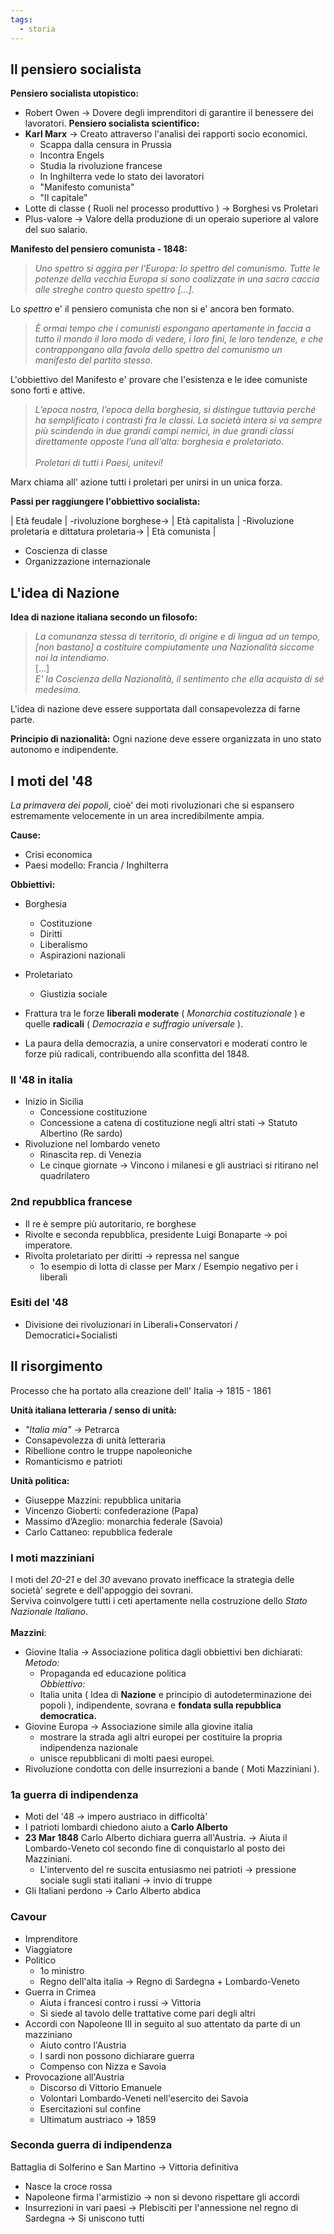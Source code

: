 ```yaml
---
tags:
  - storia
---
```

## Il pensiero socialista

**Pensiero socialista utopistico:**
- Robert Owen -> Dovere degli imprenditori di garantire il benessere dei lavoratori.
**Pensiero socialista scientifico:**
- **Karl Marx** -> Creato attraverso l'analisi dei rapporti socio economici.
	- Scappa dalla censura in Prussia
	- Incontra Engels
	- Studia la rivoluzione francese
	- In Inghilterra vede lo stato dei lavoratori
	- "Manifesto comunista"
	- "Il capitale"
- Lotte di classe ( Ruoli nel processo produttivo ) -> Borghesi vs Proletari
- Plus-valore -> Valore della produzione di un operaio superiore al valore del suo salario.

**Manifesto del pensiero comunista - 1848:**

> _Uno spettro si aggira per l'Europa: lo spettro del comunismo. Tutte le potenze della vecchia Europa si sono coalizzate in una sacra caccia alle streghe contro questo spettro \[...]._

Lo _spettro_ e' il pensiero comunista che non si e' ancora ben formato.

> _È ormai tempo che i comunisti espongano apertamente in faccia a tutto il mondo il loro modo di vedere, i loro fini, le loro tendenze, e che contrappongano alla favola dello spettro del comunismo un manifesto del partito stesso._

L'obbiettivo del Manifesto e' provare che l'esistenza e le idee comuniste sono forti e attive.

> _L’epoca nostra, l’epoca della borghesia, si distingue tuttavia perché ha semplificato i contrasti fra le classi. La società intera si va sempre più scindendo in due grandi campi
> nemici, in due grandi classi direttamente opposte l’una all'alta: borghesia e proletariato._  
>  <br> _Proletari di tutti i Paesi, unitevi!_

Marx chiama all' azione tutti i proletari per unirsi in un unica forza.

**Passi per raggiungere l'obbiettivo socialista:**

| Età feudale | -rivoluzione borghese-> | Età capitalista | -Rivoluzione proletaria e dittatura proletaria-> | Età comunista |

- Coscienza di classe
- Organizzazione internazionale

## L'idea di Nazione

**Idea di nazione italiana secondo un filosofo:**

> _La comunanza stessa di territorio, di origine e di lingua ad un tempo, [non bastano] a costituire compiutamente una Nazionalità siccome noi la intendiamo._   
> \[...]  
> *E' la Coscienza della Nazionalità, il sentimento che ella acquista di sé
   medesima.*

L'idea di nazione deve essere supportata dall consapevolezza di farne parte.

**Principio di nazionalità:**
Ogni nazione deve essere organizzata in uno stato autonomo e indipendente.

## I moti del '48
*La primavera dei popoli*, cioè' dei moti rivoluzionari che si espansero estremamente velocemente in un area incredibilmente ampia.

**Cause:**
- Crisi economica
- Paesi modello: Francia / Inghilterra

**Obbiettivi:**
- Borghesia
	- Costituzione
	- Diritti
	- Liberalismo
	- Aspirazioni nazionali
- Proletariato
	- Giustizia sociale

- Frattura tra le forze **liberali moderate** ( *Monarchia costituzionale* ) e quelle **radicali** ( *Democrazia e suffragio universale* ).  
- La paura della democrazia, a unire conservatori e moderati contro le forze più radicali, contribuendo alla sconfitta del 1848.

### Il '48 in italia
- Inizio in Sicilia
	- Concessione costituzione
	- Concessione a catena di costituzione negli altri stati -> Statuto Albertino (Re sardo)
- Rivoluzione nel lombardo veneto
	- Rinascita rep. di Venezia
	- Le cinque giornate -> Vincono i milanesi e gli austriaci si ritirano nel quadrilatero

### 2nd repubblica francese
- Il re è sempre più autoritario, re borghese 
- Rivolte e seconda repubblica, presidente Luigi Bonaparte -> poi imperatore.
- Rivolta proletariato per diritti -> repressa nel sangue
	- 1o esempio di lotta di classe per Marx / Esempio negativo per i liberali

### Esiti del '48
 - Divisione dei rivoluzionari in Liberali+Conservatori / Democratici+Socialisti

## Il risorgimento
Processo che ha portato alla creazione dell' Italia -> 1815 - 1861

**Unità italiana letteraria / senso di unità:**
- *"Italia mia"* -> Petrarca
- Consapevolezza di unità letteraria
- Ribellione contro le truppe napoleoniche
- Romanticismo e patrioti

**Unità politica:**
- Giuseppe Mazzini: repubblica unitaria 
- Vincenzo Gioberti: confederazione (Papa)  
- Massimo d’Azeglio: monarchia federale (Savoia) 
- Carlo Cattaneo: repubblica federale

### I moti mazziniani
I moti del *20-21* e del *30* avevano provato inefficace la strategia delle società' segrete e dell'appoggio dei sovrani.  
Serviva coinvolgere tutti i ceti apertamente nella costruzione dello *Stato Nazionale Italiano*.  
<br>
**Mazzini**:
- Giovine Italia -> Associazione politica dagli obbiettivi ben dichiarati:  
	*Metodo:*
	- Propaganda ed educazione politica  
	*Obbiettivo:*  
	- Italia unita ( Idea di **Nazione** e principio di autodeterminazione dei popoli ), indipendente, sovrana e **fondata sulla repubblica democratica.**
- Giovine Europa -> Associazione simile alla giovine italia
	- mostrare la strada agli altri europei per costituire la propria indipendenza nazionale
	 - unisce repubblicani di molti paesi europei.  
- Rivoluzione condotta con delle insurrezioni a bande ( Moti Mazziniani ).


### 1a guerra di indipendenza
- Moti del '48 -> impero austriaco in difficoltà' 
- I patrioti lombardi chiedono aiuto a **Carlo Alberto** 
- **23 Mar 1848** Carlo Alberto dichiara guerra all'Austria. -> Aiuta il Lombardo-Veneto col secondo fine di conquistarlo al posto dei Mazziniani.  
	- L'intervento del re suscita entusiasmo nei patrioti -> pressione sociale sugli stati italiani -> invio di truppe
- Gli Italiani perdono -> Carlo Alberto abdica

### Cavour
- Imprenditore
- Viaggiatore
- Politico
	- 1o ministro
	- Regno dell'alta italia -> Regno di Sardegna + Lombardo-Veneto
- Guerra in Crimea
	- Aiuta i francesi contro i russi -> Vittoria
	- Si siede al tavolo delle trattative come pari degli altri
- Accordi con Napoleone III in seguito al suo attentato da parte  di un mazziniano
	- Aiuto contro l'Austria
	- I sardi non possono dichiarare guerra
	- Compenso con Nizza e Savoia
- Provocazione all'Austria
	- Discorso di Vittorio Emanuele
	- Volontari Lombardo-Veneti nell'esercito dei Savoia
	- Esercitazioni sul confine
	- Ultimatum austriaco -> 1859

### Seconda guerra di indipendenza
Battaglia di Solferino e San Martino -> Vittoria definitiva
- Nasce la croce rossa
- Napoleone firma l'armistizio -> non si devono rispettare gli accordi
- Insurrezioni in vari paesi -> Plebisciti per l'annessione nel regno di Sardegna -> Si uniscono tutti